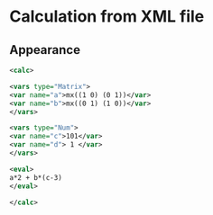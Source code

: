 # Calculation from XML file

## Appearance

```xml
<calc>

<vars type="Matrix">
<var name="a">mx((1 0) (0 1))</var>
<var name="b">mx((0 1) (1 0))</var>
</vars>

<vars type="Num">
<var name="c">101</var>
<var name="d"> 1 </var>
</vars>

<eval>
a*2 + b*(c-3)
</eval>

</calc>
```
